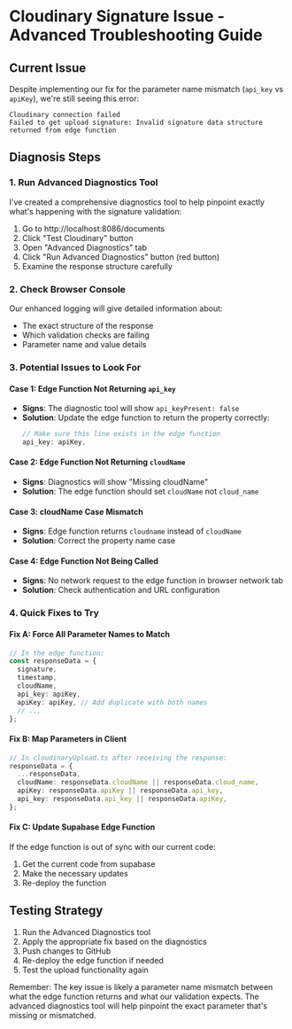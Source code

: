 # Cloudinary Signature Issue - Advanced Troubleshooting Guide

## Current Issue
Despite implementing our fix for the parameter name mismatch (`api_key` vs `apiKey`), we're still seeing this error:
```
Cloudinary connection failed
Failed to get upload signature: Invalid signature data structure returned from edge function
```

## Diagnosis Steps

### 1. Run Advanced Diagnostics Tool
I've created a comprehensive diagnostics tool to help pinpoint exactly what's happening with the signature validation:

1. Go to http://localhost:8086/documents
2. Click "Test Cloudinary" button
3. Open "Advanced Diagnostics" tab
4. Click "Run Advanced Diagnostics" button (red button)
5. Examine the response structure carefully

### 2. Check Browser Console
Our enhanced logging will give detailed information about:
- The exact structure of the response
- Which validation checks are failing
- Parameter name and value details

### 3. Potential Issues to Look For

#### Case 1: Edge Function Not Returning `api_key`
- **Signs**: The diagnostic tool will show `api_keyPresent: false` 
- **Solution**: Update the edge function to return the property correctly:
  ```typescript
  // Make sure this line exists in the edge function
  api_key: apiKey, 
  ```

#### Case 2: Edge Function Not Returning `cloudName`
- **Signs**: Diagnostics will show "Missing cloudName"
- **Solution**: The edge function should set `cloudName` not `cloud_name`

#### Case 3: cloudName Case Mismatch
- **Signs**: Edge function returns `cloudname` instead of `cloudName`
- **Solution**: Correct the property name case

#### Case 4: Edge Function Not Being Called
- **Signs**: No network request to the edge function in browser network tab
- **Solution**: Check authentication and URL configuration

### 4. Quick Fixes to Try

#### Fix A: Force All Parameter Names to Match
```typescript
// In the edge function:
const responseData = {
  signature,
  timestamp,
  cloudName,
  api_key: apiKey,
  apiKey: apiKey, // Add duplicate with both names
  // ...
};
```

#### Fix B: Map Parameters in Client
```typescript
// In cloudinaryUpload.ts after receiving the response:
responseData = {
  ...responseData,
  cloudName: responseData.cloudName || responseData.cloud_name,
  apiKey: responseData.apiKey || responseData.api_key,
  api_key: responseData.api_key || responseData.apiKey,
};
```

#### Fix C: Update Supabase Edge Function
If the edge function is out of sync with our current code:
1. Get the current code from supabase
2. Make the necessary updates
3. Re-deploy the function

## Testing Strategy
1. Run the Advanced Diagnostics tool
2. Apply the appropriate fix based on the diagnostics
3. Push changes to GitHub
4. Re-deploy the edge function if needed
5. Test the upload functionality again

Remember: The key issue is likely a parameter name mismatch between what the edge function returns and what our validation expects. The advanced diagnostics tool will help pinpoint the exact parameter that's missing or mismatched.
